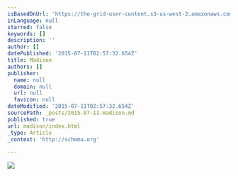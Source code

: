 ```yaml
---
isBasedOnUrl: 'https://the-grid-user-content.s3-us-west-2.amazonaws.com/2f93e779-a8aa-4a4b-a029-40764eb3f261.jpg'
inLanguage: null
starred: false
keywords: []
description: ''
author: []
datePublished: '2015-07-11T02:57:32.654Z'
title: Madison
authors: []
publisher:
  name: null
  domain: null
  url: null
  favicon: null
dateModified: '2015-07-11T02:57:32.654Z'
sourcePath: _posts/2015-07-11-madison.md
published: true
url: madison/index.html
_type: Article
_context: 'http://schema.org'

---
```

![](https://the-grid-user-content.s3-us-west-2.amazonaws.com/2f93e779-a8aa-4a4b-a029-40764eb3f261.jpg)